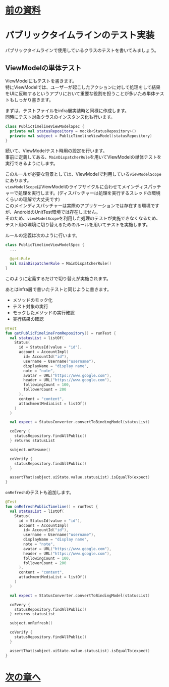 # [前の資料](./3_DI実装.md)
# パブリックタイムラインのテスト実装
パブリックタイムラインで使用しているクラスのテストを書いてみましょう。  

## ViewModelの単体テスト

ViewModelにもテストを書きます。  
特にViewModelでは、ユーザーが起こしたアクションに対して処理をして結果をUIに反映するというアプリにおいて重要な役割を担うことが多いため単体テストもしっかり書きます。  

まずは、テストファイルをinfra層実装時と同様に作成します。  
同時にテスト対象クラスのインスタンス化も行います。  

```Kotlin
class PublicTimelineViewModelSpec {
  private val statusRepository = mockk<StatusRepository>()
  private val subject = PublicTimelineViewModel(statusRepository)
}
```

続いて、ViewModelテスト時用の設定を行います。  
事前に定義してある、`MainDispatcherRule`を用いてViewModelの単体テストを実行できるようにします。  

このルールが必要な背景としては、ViewModelで利用している`viewModelScope`にあります。  
`viewModelScope`はViewModelのライフサイクルに合わせてメインディスパッチャーで処理を実行します。(ディスパッチャーは処理を実行するスレッドの環境くらいの理解で大丈夫です)  
このメインディスパッチャーは実際のアプリケーションでは存在する環境ですが、AndroidのUnitTest環境では存在しません。  
そのため、`viewModelScope`を利用した処理のテストが実施できなくなるため、テスト用の環境に切り替えるためのルールを用いてテストを実施します。  

ルールの定義は次のように行います。  

```Kotlin
class PublicTimelineViewModelSpec {
  ...

  @get:Rule
  val mainDispatcherRule = MainDispatcherRule()
}
```

このように定義するだけで切り替えが実施されます。  

あとはinfra層で書いたテストと同じように書きます。  

- メソッドのモック化
- テスト対象の実行
- モックしたメソッドの実行確認
- 実行結果の確認

```Kotlin
@Test
fun getPublicTimelineFromRepository() = runTest {
  val statusList = listOf(
    Status(
      id = StatusId(value = "id"),
      account = AccountImpl(
        id= AccountId("id"),
        username = Username("username"),
        displayName = "display name",
        note = "note",
        avatar = URL("https://www.google.com"),
        header = URL("https://www.google.com"),
        followingCount = 100,
        followerCount = 200
      ),
      content = "content",
      attachmentMediaList = listOf()
    )
  )

  val expect = StatusConverter.convertToBindingModel(statusList)

  coEvery {
    statusRepository.findAllPublic()
  } returns statusList

  subject.onResume()

  coVerify {
    statusRepository.findAllPublic()
  }

  assertThat(subject.uiState.value.statusList).isEqualTo(expect)
}
```

`onRefresh`のテストも追加します。  

```Kotlin
@Test
fun onRefreshPublicTimeline() = runTest {
  val statusList = listOf(
    Status(
      id = StatusId(value = "id"),
      account = AccountImpl(
        id= AccountId("id"),
        username = Username("username"),
        displayName = "display name",
        note = "note",
        avatar = URL("https://www.google.com"),
        header = URL("https://www.google.com"),
        followingCount = 100,
        followerCount = 200
      ),
      content = "content",
      attachmentMediaList = listOf()
    )
  )

  val expect = StatusConverter.convertToBindingModel(statusList)

  coEvery {
    statusRepository.findAllPublic()
  } returns statusList

  subject.onRefresh()

  coVerify {
    statusRepository.findAllPublic()
  }

  assertThat(subject.uiState.value.statusList).isEqualTo(expect)
}
```

# [次の章へ](../3.ログイン/1_ログイン機能概要.md)

